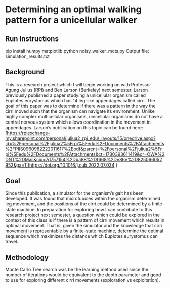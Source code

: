 # Determining an optimal walking pattern for a unicellular walker
## Run Instructions
pip install numpy matplotlib
python noisy_walker_mcts.py
Output file: simulation_results.txt
## Background
This is a research project which I will begin working on with Professor Agung Julius (RPI) and Ben Larson (Berkeley) next semester. Larson previously published a paper studying a unicellular organism called Euplotes eurystomus which has 14 leg-like appendages called cirri. The goal of this paper was to determine if there was a pattern in the way the cirri moved such that the organism can navigate its environment. Unlike highly complex multicellular organisms, unicellular organisms do not have a central nervous system which allows coordination in the movement in appendages. Larson’s publication on this topic can be found here: [https://rpiexchange-my.sharepoint.com/personal/juliua2_rpi_edu/_layouts/15/onedrive.aspx?id=%2Fpersonal%2Fjuliua2%5Frpi%5Fedu%2FDocuments%2FAttachments%2FPIIS0960982222011617%2Epdf&parent=%2Fpersonal%2Fjuliua2%5Frpi%5Fedu%2FDocuments%2FAttachments&ct=1730393611419&or=OWA%2DNT%2DMail&cid=7d757154%2Dba88%2Df668%2De86e%2D825066052952&ga=1](https://doi.org/10.1016/j.cub.2022.07.034 )
## Goal
Since this publication, a simulator for the organism’s gait has been developed. It was found that microtubules within the organism determined leg movement, and the positions of the cirri could be determined by a finite-state machine. In preparation for exploring how I can contribute to this research project next semester, a question which could be explored in the context of this class is if there is a pattern of cirri movement which results in optimal movement. That is, given the simulator and the knowledge that cirri movement is representable by a finite-state machine, determine the optimal sequence which maximizes the distance which Euplotes eurystomus can travel.
## Methodology
Monte Carlo Tree search was be the learning method used since the number of iterations would be equivalent to the depth parameter and good to use for exploring different cirri movements (exploration vs exploitation).
